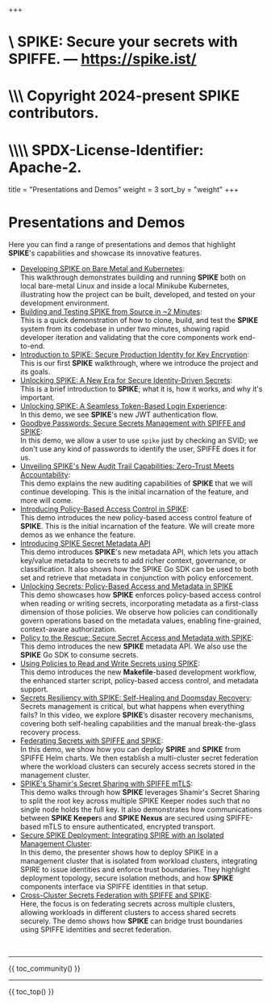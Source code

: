 +++
#    \\ SPIKE: Secure your secrets with SPIFFE. — https://spike.ist/
#  \\\\\ Copyright 2024-present SPIKE contributors.
# \\\\\\\ SPDX-License-Identifier: Apache-2.

title = "Presentations and Demos"
weight = 3
sort_by = "weight"
+++

# Presentations and Demos

Here you can find a range of presentations and demos that highlight **SPIKE**'s
capabilities and showcase its innovative features.

* [Developing SPIKE on Bare Metal and Kubernetes][spike-dev]:<br>
  This walkthrough demonstrates building and running **SPIKE** both on local
  bare-metal Linux and inside a local Minikube Kubernetes, illustrating how the
  project can be built, developed, and tested on your development environment.
* [Building and Testing SPIKE from Source in ~2 Minutes][spike-in-2]:<br>
  This is a quick demonstration of how to clone, build, and test the **SPIKE**
  system from its codebase in under two minutes, showing rapid developer
  iteration and validating that the core components work end-to-end.
* [Introduction to SPIKE: Secure Production Identity for Key
  Encryption][spike]:<br>
  This is our first **SPIKE** walkthrough, where we introduce the project and 
  its goals.
* [Unlocking SPIKE: A New Era for Secure Identity-Driven
  Secrets][spike-intro]:<br>
  This is a brief introduction to **SPIKE**; what it is, how it works, and why
  it's important.
* [Unlocking SPIKE: A Seamless Token-Based Login Experience][spike-jwt]:<br>
  In this demo, we see **SPIKE**'s new JWT authentication flow.
* [Goodbye Passwords: Secure Secrets Management with SPIFFE
  and SPIKE][spike-passwordless]:<br>
  In this demo, we allow a user to use `spike` just by checking an SVID; we 
  don't use any kind of passwords to identify the user, SPIFFE does it for us.
* [Unveiling SPIKE's New Audit Trail Capabilities: Zero-Trust Meets
  Accountability][spike-audits]:<br>
  This demo explains the new auditing capabilities of **SPIKE** that we will
  continue developing. This is the initial incarnation of the feature, and
  more will come.
* [Introducing Policy-Based Access Control in SPIKE][spike-policy]:<br>
  This demo introduces the new policy-based access control feature of **SPIKE**.
  This is the initial incarnation of the feature. We will create more demos
  as we enhance the feature.
* [Introducing SPIKE Secret Metadata API][spike-metadata-intro]<br>
  This demo introduces **SPIKE**'s new metadata API, which lets you attach
  key/value metadata to secrets to add richer context, governance, or
  classification. It also shows how the SPIKE Go SDK can be used to both set
  and retrieve that metadata in conjunction with policy enforcement.
* [Unlocking Secrets: Policy-Based Access and Metadata in 
  SPIKE][spike-policy-access]<br>
  This demo showcases how **SPIKE** enforces policy-based access control when
  reading or writing secrets, incorporating metadata as a first-class dimension
  of those policies. We observe how policies can conditionally govern operations
  based on the metadata values, enabling fine-grained, context-aware
  authorization.
* [Policy to the Rescue: Secure Secret Access and Metadata with
  SPIKE][spike-metadata]:<br>
  This demo introduces the new **SPIKE** metadata API. We also use the **SPIKE**
  Go SDK to consume secrets.
* [Using Policies to Read and Write Secrets using SPIKE][spike-policies]:<br>
  This demo introduces the new **Makefile**-based development workflow, the
  enhanced starter script, policy-based access control, and metadata support.
* [Secrets Resiliency with SPIKE: Self-Healing and Doomsday
  Recovery][spike-doomsday]:<br>
  Secrets management is critical, but what happens when everything fails? In 
  this video, we explore **SPIKE**’s disaster recovery mechanisms, covering both 
  self-healing capabilities and the manual break-the-glass recovery process.
* [Federating Secrets with SPIFFE and SPIKE][spike-federated]:<br>
  In this demo, we show how you can deploy **SPIRE** and **SPIKE** from SPIFFE
  Helm charts. We then establish a multi-cluster secret federation where 
  the workload clusters can securely access secrets stored in the management
  cluster.
* [SPIKE's Shamir's Secret Sharing with SPIFFE mTLS][spike-shamir]:<br>
  This demo walks through how **SPIKE** leverages Shamir's Secret Sharing to split
  the root key across multiple SPIKE Keeper nodes such that no single node holds 
  the full key. It also demonstrates how communications between **SPIKE
  Keeper**s and **SPIKE Nexus** are secured using SPIFFE-based mTLS to ensure
  authenticated, encrypted transport.
* [Secure SPIKE Deployment: Integrating SPIRE with an Isolated Management
  Cluster][secure-spike]:<br>
  In this demo, the presenter shows how to deploy SPIKE in a management cluster
  that is isolated from workload clusters, integrating SPIRE to issue identities
  and enforce trust boundaries. They highlight deployment topology, secure
  isolation methods, and how **SPIKE** components interface via SPIFFE
  identities in that setup.
* [Cross-Cluster Secrets Federation with SPIFFE and
  SPIKE][spike-fed-secrets]:<br>
  Here, the focus is on federating secrets across multiple clusters, allowing
  workloads in different clusters to access shared secrets securely. The demo
  shows how **SPIKE** can bridge trust boundaries using SPIFFE identities and
  secret federation.

[spike-shamir]: https://youtu.be/N2uAeFwxf90?si=CfZXPbQtWOKzE6Sd
[secure-spike]: https://youtu.be/BHtl_wGN-KY?si=pf1CZBf6NX4P5U5m
[spike-dev]: https://youtu.be/AdJblx6NLOU?si=y9mZ053mTLHNUQve
[spike-fed-secrets]: https://youtu.be/-AtHyqakbeY?si=eb16L9wb0LhonE_i
[spike-in-2]: https://youtu.be/Rl6pBvxffA0?si=dUkeBkB1yLxML5Yw
[spike]: https://youtu.be/Eeis67-3dd0?si=Z_vM1pOXhQG0ip-o
[spike-intro]: https://youtu.be/NEvQpTeKFp0?si=iuYx9xL_aA6SHECv
[spike-jwt]: https://youtu.be/ZT1f67N8vLA?si=k4a79C40-v3aqIj8
[spike-passwordless]: https://youtu.be/Tk8EERYjATo?si=JE8UR-F16nRE8rVs
[spike-audits]: https://youtu.be/EnIsDbQqUEs?si=WgqNXeUzBVPZdn7w
[spike-policy]: https://youtu.be/KGxHxgtHptI?si=0ljNrKKm0q138pcn
[spike-policy-access]: https://youtu.be/pyi26rIJbnI?si=ZZhGCNYhecc3TCQD
[spike-metadata]: https://youtu.be/OSr5VahEE0E?si=p_JV5IhtwmC8FA3S
[spike-metadata-intro]: https://youtu.be/OSr5VahEE0E?si=7Q4kfKdBU_2atwlC
[spike-policies]: https://youtu.be/cwNMHDzLP5Y?si=eFQcUlm212pOufBF
[spike-doomsday]: https://youtu.be/MX8dIUDC9iI?si=vGInHbBd3Vv0Iion
[spike-federated]: https://youtu.be/xGAg_zBvJrg?si=bEz2uJwQnalSOAMw

<p>&nbsp;</p>

----

{{ toc_community() }}

----

{{ toc_top() }}
